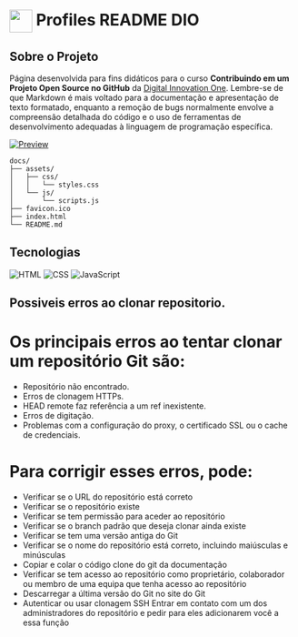 <h1>
    <a href="https://www.dio.me/">
     <img align="center" width="40px" src="https://hermes.digitalinnovation.one/assets/diome/logo-minimized.png"></a>
    <span> Profiles README DIO</span>
</h1>

## Sobre o Projeto
Página desenvolvida para fins didáticos para o curso **Contribuindo em um Projeto Open Source no GitHub** da [Digital Innovation One](https://www.dio.me/). Lembre-se de que Markdown é mais voltado para a documentação e apresentação de texto formatado, enquanto a remoção de bugs normalmente envolve a compreensão detalhada do código e o uso de ferramentas de desenvolvimento adequadas à linguagem de programação específica.

[![Preview](https://img.shields.io/badge/Preview-000?style=for-the-badge&logo=github&logoColor=30A3DC)](https://digitalinnovationone.github.io/dio-lab-open-source/)

```
docs/
├── assets/
│   ├── css/
│   │   └── styles.css
│   └── js/
│       └── scripts.js
├── favicon.ico
├── index.html
└── README.md
```

## Tecnologias
![HTML](https://img.shields.io/badge/HTML-000?style=for-the-badge&logo=html5&logoColor=30A3DC)
![CSS](https://img.shields.io/badge/CSS-000?style=for-the-badge&logo=css3&logoColor=E94D5F)
![JavaScript](https://img.shields.io/badge/JavaScript-000?style=for-the-badge&logo=javascript&logoColor=30A3DC)

## Possiveis erros ao clonar repositorio.

<H1> Os principais erros ao tentar clonar um repositório Git são: </H1>

- Repositório não encontrado.
- Erros de clonagem HTTPs.
- HEAD remote faz referência a um ref inexistente.
- Erros de digitação.
- Problemas com a configuração do proxy, o certificado SSL ou o cache de credenciais.

<H1> Para corrigir esses erros, pode:</H1>

- Verificar se o URL do repositório está correto 
- Verificar se o repositório existe 
- Verificar se tem permissão para aceder ao repositório 
- Verificar se o branch padrão que deseja clonar ainda existe 
- Verificar se tem uma versão antiga do Git 
- Verificar se o nome do repositório está correto, incluindo maiúsculas e minúsculas 
- Copiar e colar o código clone do git da documentação 
- Verificar se tem acesso ao repositório como proprietário, colaborador ou membro de uma equipa que tenha acesso ao repositório 
- Descarregar a última versão do Git no site do Git 
- Autenticar ou usar clonagem SSH 
Entrar em contato com um dos administradores do repositório e pedir para eles adicionarem você a essa função 
